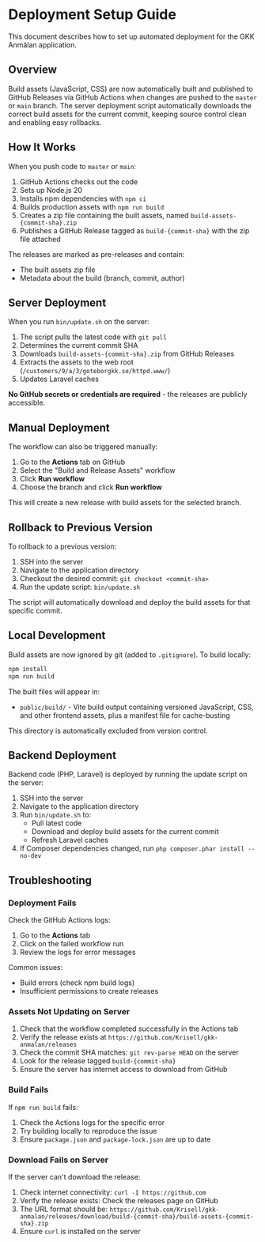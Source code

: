 # Deployment Setup Guide

This document describes how to set up automated deployment for the GKK Anmälan application.

## Overview

Build assets (JavaScript, CSS) are now automatically built and published to GitHub Releases via GitHub Actions when changes are pushed to the `master` or `main` branch. The server deployment script automatically downloads the correct build assets for the current commit, keeping source control clean and enabling easy rollbacks.

## How It Works

When you push code to `master` or `main`:

1. GitHub Actions checks out the code
2. Sets up Node.js 20
3. Installs npm dependencies with `npm ci`
4. Builds production assets with `npm run build`
5. Creates a zip file containing the built assets, named `build-assets-{commit-sha}.zip`
6. Publishes a GitHub Release tagged as `build-{commit-sha}` with the zip file attached

The releases are marked as pre-releases and contain:
- The built assets zip file
- Metadata about the build (branch, commit, author)

## Server Deployment

When you run `bin/update.sh` on the server:

1. The script pulls the latest code with `git pull`
2. Determines the current commit SHA
3. Downloads `build-assets-{commit-sha}.zip` from GitHub Releases
4. Extracts the assets to the web root (`/customers/9/a/3/goteborgkk.se/httpd.www/`)
5. Updates Laravel caches

**No GitHub secrets or credentials are required** - the releases are publicly accessible.

## Manual Deployment

The workflow can also be triggered manually:

1. Go to the **Actions** tab on GitHub
2. Select the "Build and Release Assets" workflow
3. Click **Run workflow**
4. Choose the branch and click **Run workflow**

This will create a new release with build assets for the selected branch.

## Rollback to Previous Version

To rollback to a previous version:

1. SSH into the server
2. Navigate to the application directory
3. Checkout the desired commit: `git checkout <commit-sha>`
4. Run the update script: `bin/update.sh`

The script will automatically download and deploy the build assets for that specific commit.

## Local Development

Build assets are now ignored by git (added to `.gitignore`). To build locally:

```bash
npm install
npm run build
```

The built files will appear in:
- `public/build/` - Vite build output containing versioned JavaScript, CSS, and other frontend assets, plus a manifest file for cache-busting

This directory is automatically excluded from version control.

## Backend Deployment

Backend code (PHP, Laravel) is deployed by running the update script on the server:

1. SSH into the server
2. Navigate to the application directory
3. Run `bin/update.sh` to:
   - Pull latest code
   - Download and deploy build assets for the current commit
   - Refresh Laravel caches
4. If Composer dependencies changed, run `php composer.phar install --no-dev`

## Troubleshooting

### Deployment Fails

Check the GitHub Actions logs:
1. Go to the **Actions** tab
2. Click on the failed workflow run
3. Review the logs for error messages

Common issues:
- Build errors (check npm build logs)
- Insufficient permissions to create releases

### Assets Not Updating on Server

1. Check that the workflow completed successfully in the Actions tab
2. Verify the release exists at `https://github.com/Krisell/gkk-anmalan/releases`
3. Check the commit SHA matches: `git rev-parse HEAD` on the server
4. Look for the release tagged `build-{commit-sha}`
5. Ensure the server has internet access to download from GitHub

### Build Fails

If `npm run build` fails:
1. Check the Actions logs for the specific error
2. Try building locally to reproduce the issue
3. Ensure `package.json` and `package-lock.json` are up to date

### Download Fails on Server

If the server can't download the release:
1. Check internet connectivity: `curl -I https://github.com`
2. Verify the release exists: Check the releases page on GitHub
3. The URL format should be: `https://github.com/Krisell/gkk-anmalan/releases/download/build-{commit-sha}/build-assets-{commit-sha}.zip`
4. Ensure `curl` is installed on the server
